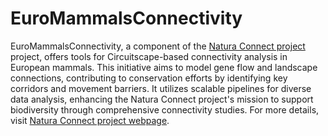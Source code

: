 # EuroMammalsConnectivity
EuroMammalsConnectivity, a component of the [Natura Connect project](https://naturaconnect.eu/) project, offers tools for Circuitscape-based connectivity analysis in European mammals. This initiative aims to model gene flow and landscape connections, contributing to conservation efforts by identifying key corridors and movement barriers. It utilizes scalable pipelines for diverse data analysis, enhancing the Natura Connect project's mission to support biodiversity through comprehensive connectivity studies. For more details, visit [Natura Connect project webpage](https://naturaconnect.eu/our-work/).
